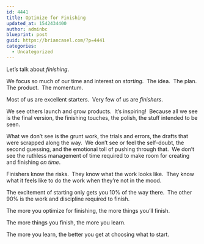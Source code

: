 ```yaml
---
id: 4441
title: Optimize for Finishing
updated_at: 1542434400
author: adminbc
blueprint: post
guid: https://briancasel.com/?p=4441
categories:
  - Uncategorized
---
```

Let&#8217;s talk about _finishing_.

We focus so much of our time and interest on _starting_.  The idea.  The plan.  The product.  The momentum.

Most of us are excellent starters.  Very few of us are _finishers_.

We see others launch and grow products.  It&#8217;s inspiring!  Because all we see is the final version, the finishing touches, the polish, the stuff intended to be seen.

What we don&#8217;t see is the grunt work, the trials and errors, the drafts that were scrapped along the way.  We don&#8217;t see or feel the self-doubt, the second guessing, and the emotional toll of pushing through that.  We don&#8217;t see the ruthless management of time required to make room for creating and finishing _on time_.

Finishers know the risks.  They know what the work looks like.  They know what it feels like to do the work when they&#8217;re not in the mood.

The excitement of starting only gets you 10% of the way there.  The other 90% is the work and discipline required to finish.

The more you optimize for finishing, the more things you&#8217;ll finish.

The more things you finish, the more you learn.

The more you learn, the better you get at choosing what to start.